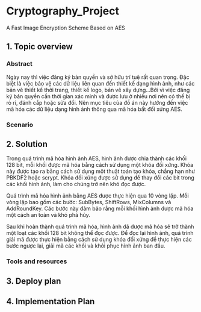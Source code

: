 # Cryptography_Project
A Fast Image Encryption Scheme Based on AES
## 1. Topic overview

### Abstract
Ngày nay thì việc đăng ký bản quyền và sở hữu trí tuệ rất quan trọng. Đặc biệt là việc bảo vệ các dữ liệu liên quan đến thiết kế dạng hình ảnh, như các bản vẽ thiết kế thời trang, thiết kế logo, bản vẽ xây dựng...Bởi vì việc đăng ký bản quyền cần thời gian xác minh và được lưu ở nhiều nơi nên có thể bị rò rỉ, đánh cắp hoặc sửa đổi. Nên mục tiêu của đồ án này hướng đến việc mã hóa các dữ liệu dạng hình ảnh thông qua mã hóa bất đối xứng AES. 
### Scenario

## 2. Solution
Trong quá trình mã hóa hình ảnh AES, hình ảnh được chia thành các khối 128 bit, mỗi khối được mã hóa bằng cách sử dụng một khóa đối xứng. Khóa này được tạo ra bằng cách sử dụng một thuật toán tạo khóa, chẳng hạn như PBKDF2 hoặc scrypt. Khóa đối xứng được sử dụng để thay đổi các bit trong các khối hình ảnh, làm cho chúng trở nên khó đọc được.

Quá trình mã hóa hình ảnh bằng AES được thực hiện qua 10 vòng lặp. Mỗi vòng lặp bao gồm các bước: SubBytes, ShiftRows, MixColumns và AddRoundKey. Các bước này đảm bảo rằng mỗi khối hình ảnh được mã hóa một cách an toàn và khó phá hủy.

Sau khi hoàn thành quá trình mã hóa, hình ảnh đã được mã hóa sẽ trở thành một loạt các khối 128 bit không thể đọc được. Để đọc lại hình ảnh, quá trình giải mã được thực hiện bằng cách sử dụng khóa đối xứng để thực hiện các bước ngược lại, giải mã các khối và khôi phục hình ảnh ban đầu.

### Tools and resources

## 3. Deploy plan

## 4. Implementation Plan

